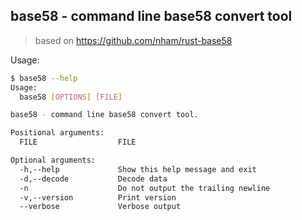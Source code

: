 ## base58 - command line base58 convert tool


> based on https://github.com/nham/rust-base58


Usage:
```bash
$ base58 --help
Usage:
  base58 [OPTIONS] [FILE]

base58 - command line base58 convert tool.

Positional arguments:
  FILE                  FILE

Optional arguments:
  -h,--help             Show this help message and exit
  -d,--decode           Decode data
  -n                    Do not output the trailing newline
  -v,--version          Print version
  --verbose             Verbose output
```
